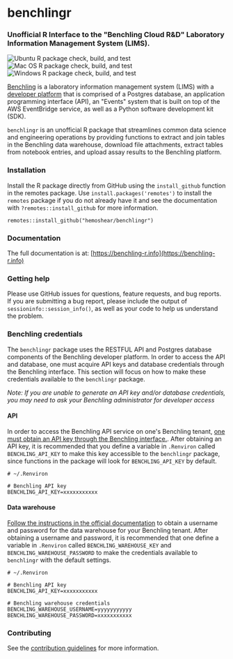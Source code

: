 # benchlingr
### Unofficial R Interface to the "Benchling Cloud R&D" Laboratory Information Management System (LIMS).  

![Ubuntu R package check, build, and test](https://github.com/hemoshear/benchlingr/actions/workflows/check-full.yml/badge.svg)
![Mac OS R package check, build, and test](https://github.com/hemoshear/benchlingr/actions/workflows/check-full-macos.yml/badge.svg)
![Windows R package check, build, and test](https://github.com/hemoshear/benchlingr/actions/workflows/check-full-windows.yml/badge.svg)


[Benchling](https://www.benchling.com/) is a laboratory information management system (LIMS) with a [developer platform](https://www.benchling.com/developer-platform) that is comprised of a Postgres database, an application programming interface (API), an "Events" system that is built on top of the AWS EventBridge service, as well as a Python software development kit (SDK).

`benchlingr` is an unofficial R package that streamlines common data science and engineering operations by providing functions to extract and join tables in the Benchling data warehouse, download file attachments, extract tables from notebook entries, and upload assay results to the Benchling platform. 

### Installation

Install the R package directly from GitHub using the `install_github` function in the remotes package. Use `install.packages('remotes')` to install the `remotes` package if you do not already have it and see the documentation with `?remotes::install_github` for more information.

```
remotes::install_github("hemoshear/benchlingr")
```

### Documentation

The full documentation is at: [https://benchling-r.info](https://benchling-r.info)

### Getting help

Please use GitHub issues for questions, feature requests, and bug reports. If you are submitting a bug report, please include the output of `sessioninfo::session_info()`, as well as your code to help us understand the problem. 

### Benchling credentials

The `benchlingr` package uses the RESTFUL API and Postgres database components of the Benchling developer platform. In order to access the API and database, one must acquire API keys and database credentials through the Benchling interface. This section will focus on how to make these credentials available to the `benchlingr` package. 

*Note: If you are unable to generate an API key and/or database credentials, you may need to ask your Benchling administrator for developer access*

#### API

In order to access the Benchling API service on one's Benchling tenant, [one must obtain an API key through the Benchling interface.](https://help.benchling.com/hc/en-us/articles/9714802977805-Access-the-Benchling-Developer-Platform). After obtaining an API key, it is recommended that you define a variable in `.Renviron` called `BENCHLING_API_KEY` to make this key accessible to the `benchlingr` package, since functions in the package will look for `BENCHLING_API_KEY` by default.

```
# ~/.Renviron

# Benchling API key
BENCHLING_API_KEY=xxxxxxxxxxx
```

#### Data warehouse

[Follow the instructions in the official documentation](https://docs.benchling.com/docs/getting-started#obtaining-credentials) to obtain a username and password for the data warehouse for your Benchling tenant. After obtaining a username and password, it is recommended that one define a variable in `.Renviron` called `BENCHLING_WAREHOUSE_KEY` and `BENCHLING_WAREHOUSE_PASSWORD` to make the credentials available to `benchlingr` with the default settings. 

```
# ~/.Renviron

# Benchling API key
BENCHLING_API_KEY=xxxxxxxxxxx

# Benchling warehouse credentials
BENCHLING_WAREHOUSE_USERNAME=yyyyyyyyyyy
BENCHLING_WAREHOUSE_PASSWORD=xxxxxxxxxxx
```


### Contributing

See the [contribution guidelines](https://github.com/hemoshear/benchlingr/wiki/Contribution-guidelines) for more information.

